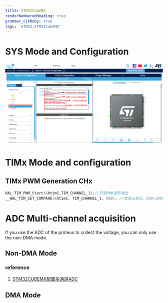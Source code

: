 ```yaml
---
title: STM32CubeMX
renderNumberedHeading: true
grammar_cjkRuby: true
tags: 'STM32,STM32CubeMX'
---
```


# SYS Mode and Configuration
![enter description here](./images/1647493843556.png)




# TIMx Mode and configuration
## TIMx PWM Generation CHx

``` c
HAL_TIM_PWM_Start(&htim1,TIM_CHANNEL_1);//开启PWM波形输出
__HAL_TIM_SET_COMPARE(&htim1, TIM_CHANNEL_1, 500); //改变占空比，500/1000=50%
```

# ADC Multi-channel acquisition

If you use the ADC of the proteus to collect the voltage, you can only use the non-DMA mode.

## Non-DMA Mode


### reference 

1. [STM32CUBEMX配置多通道ADC](https://blog.csdn.net/weixin_43287964/article/details/116518639?ops_request_misc=%257B%2522request%255Fid%2522%253A%2522164914248316782092955785%2522%252C%2522scm%2522%253A%252220140713.130102334..%2522%257D&request_id=164914248316782092955785&biz_id=0&utm_medium=distribute.pc_search_result.none-task-blog-2~all~baidu_landing_v2~default-1-116518639.142^v5^pc_search_insert_es_download,157^v4^control&utm_term=stm32cubemx+adc%E5%A4%9A%E9%80%9A%E9%81%93&spm=1018.2226.3001.4187)

## DMA Mode

